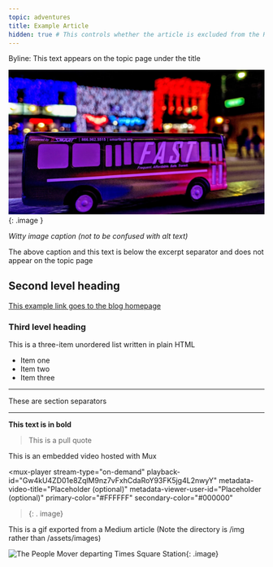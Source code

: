 ```yaml
---
topic: adventures
title: Example Article
hidden: true # This controls whether the article is excluded from the RSS feed
---
```


<!-- HTML Meta Tags -->
<title>Template</title>
<meta name="description" content="Byline">

<!-- Facebook Meta Tags -->
<meta property="og:url" content="https://coreyrowe.me/2023/10/01/template.html/">
<meta property="og:type" content="website">
<meta property="og:title" content="Template | Corey Rowe">
<meta property="og:description" content="Byline">
<meta property="og:image" content="/assets/images/2023-10-01-template/rochester_squishy_bus.jpg">

<!-- Twitter Meta Tags -->
<meta name="twitter:card" content="summary_large_image">
<meta property="twitter:domain" content="coreyrowe.me">
<meta property="twitter:url" content="https://coreyrowe.me/2023/10/01/template.html/">
<meta name="twitter:description" content="Byline">
<meta name="twitter:image" content="/assets/images/2023-10-01-template/rochester_squishy_bus.jpg">

<!-- Meta Tags Generated via https://www.opengraph.xyz -->

Byline: This text appears on the topic page under the title

![A squishy stress ball replica of a FAST bus in the tie-dye livery rests on a railing along Main Street in downtown Rochester at night during the Big Bright Light Show.](/assets/images/2023-10-01-template/rochester_squishy_bus.jpg){: .image }

<!-- excerpt-end -->

<i>Witty image caption (not to be confused with alt text)</i>

The above caption and this text is below the excerpt separator and does not appear on the topic page


## Second level heading

[This example link goes to the blog homepage](https://coreyrowe.me)

### Third level heading

This is a three-item unordered list written in plain HTML

<ul>
    <li>Item one</li>
    <li>Item two</li>
    <li>Item three</li>
</ul>

---

These are section separators

---

**This text is in bold**

> This is a pull quote

This is an embedded video hosted with Mux

<script src="https://cdn.jsdelivr.net/npm/@mux/mux-player"></script>
<mux-player
  stream-type="on-demand"
  playback-id="Gw4kU4ZD01e8ZqlM9nz7vFxhCdaRoY93FK5jg4L2nwyY"
  metadata-video-title="Placeholder (optional)"
  metadata-viewer-user-id="Placeholder (optional)"
  primary-color="#FFFFFF"
  secondary-color="#000000"
></mux-player>{: . image}

This is a gif exported from a Medium article (Note the directory is /img rather than /assets/images)

![The People Mover departing Times Square Station](/img/1iyKrXB79AKOZ5xbE0UYbEw.gif){: .image}
